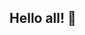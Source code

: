 ## Hello all! 👋

<!--
**Huggybear2729/Huggybear2729** is a ✨ _special_ ✨ repository because its `README.md` (this file) appears on your GitHub profile.

Here are some ideas to get you started:

- 🔭 I’m currently working on learning all i can about coding to start a career change
- 🌱 I’m currently learning all aspects of code
- ⚡ Fun fact: I am a industrial specilist in the controls and automation world, PLC/DCS is my background, I hope to transform that into a software devlopment career.
